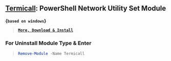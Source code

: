 ## [Termicall](https://github.com/users/xqb-dpx/projects/2): PowerShell Network Utility Set Module 

__{`based on windows`}__

> [__`More, Download & Install`__](https://github.com/xqb-dpx/Termicall/releases/)

### For Uninstall Module Type & Enter

> ```ps1
> Remove-Module -Name Termicall
> ```
